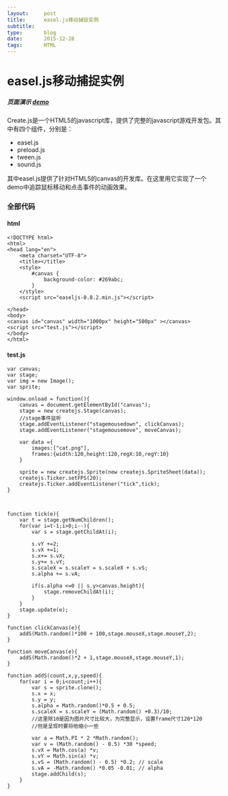 ```yaml
---
layout:     post
title:      easel.js移动捕捉实例
subtitle:   
type:       blog
date:       2015-12-28 
tags:       HTML
---
```


# easel.js移动捕捉实例

##### 页面演示 [demo](https://mannyec.github.io/practice/easeljs-movecatch/index.html)

Create.js是一个HTML5的javascript库，提供了完整的javascript游戏开发包。其中有四个组件，分别是：

- easel.js
- preload.js
- tween.js
- sound.js

其中easel.js提供了针对HTML5的canvas的开发库。在这里用它实现了一个demo中追踪鼠标移动和点击事件的动画效果。


### 全部代码

#### html

	<!DOCTYPE html>
	<html>
	<head lang="en">
	    <meta charset="UTF-8">
	    <title></title>
	    <style>
	        #canvas {
	            background-color: #269abc;
	        }
	    </style>
	    <script src="easeljs-0.8.2.min.js"></script>

	</head>
	<body>
	<canvas id="canvas" width="1000px" height="500px" ></canvas>
	<script src="test.js"></script>
	</body>
	</html>

#### test.js

	var canvas;
	var stage;
	var img = new Image();
	var sprite;

	window.onload = function(){
	    canvas = document.getElementById("canvas");
	    stage = new createjs.Stage(canvas);
		//stage事件监听
	    stage.addEventListener("stagemousedown", clickCanvas);
	    stage.addEventListener("stagemousemove", moveCanvas);

	    var data ={
	        images:["cat.png"],
	        frames:{width:120,height:120,regX:10,regY:10}
	    }

	    sprite = new createjs.Sprite(new createjs.SpriteSheet(data));
	    createjs.Ticker.setFPS(20);
	    createjs.Ticker.addEventListener("tick",tick);
	}



	function tick(e){
	    var t = stage.getNumChildren();
	    for(var i=t-1;i>0;i--){
	        var s = stage.getChildAt(i);

	        s.vY +=2;
	        s.vX +=1;
	        s.x+= s.vX;
	        s.y+= s.vY;
	        s.scaleX = s.scaleY = s.scaleX + s.vS;
	        s.alpha += s.vA;

	        if(s.alpha <=0 || s.y>canvas.height){
	            stage.removeChildAt(i);
	        }
	    }
	    stage.update(e);
	}

	function clickCanvas(e){
	    addS(Math.random()*100 + 100,stage.mouseX,stage.mouseY,2);
	}

	function moveCanvas(e){
	    addS(Math.random()*2 + 1,stage.mouseX,stage.mouseY,1);
	}

	function addS(count,x,y,speed){
	    for(var i = 0;i<count;i++){
	        var s = sprite.clone();
	        s.x = x;
	        s.y = y;
	        s.alpha = Math.random()*0.5 + 0.5;
	        s.scaleX = s.scaleY = (Math.random() +0.3)/10;
	        //这里除10是因为图片尺寸比较大，为完整显示，设置frame尺寸120*120
	        //但是呈现时要将他缩小一些

	        var a = Math.PI * 2 *Math.random();
	        var v = (Math.random() - 0.5) *30 *speed;
	        s.vX = Math.cos(a) *v;
	        s.vY = Math.sin(a) *v;
	        s.vS = (Math.random() - 0.5) *0.2; // scale
	        s.vA = -Math.random() *0.05 -0.01; // alpha
	        stage.addChild(s);
	    }
	}